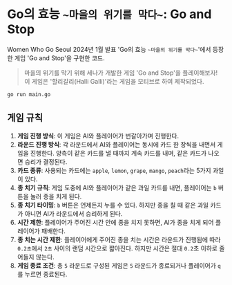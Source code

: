 # Go의 효능 `~마을의 위기를 막다~`: Go and Stop

Women Who Go Seoul 2024년 1월 발표 'Go의 효능 `~마을의 위기를 막다~`'에서 등장한 게임 'Go and Stop'을 구현한 코드.

> 마을의 위기를 막기 위해 세나가 개발한 게임 'Go and Stop'을 플레이해보자!
> 이 게임은 '할리갈리(Halli Galli)'라는 게임을 모티브로 하여 제작되었다.

```sh
go run main.go
```

## 게임 규칙

1. **게임 진행 방식**: 이 게임은 AI와 플레이어가 번갈아가며 진행한다.
2. **라운드 진행 방식**: 각 라운드에서 AI와 플레이어는 동시에 카드 한 장씩을 내면서 게임을 진행한다. 양측이 같은 카드를 낼 때까지 계속 카드를 내며, 같은 카드가 나오면 승리가 결정된다.
3. **카드 종류**: 사용되는 카드에는 `apple`, `lemon`, `grape`, `mango`, `peach`라는 5가지 과일이 있다.
4. **종 치기 규칙**: 게임 도중에 AI와 플레이어가 같은 과일 카드를 내면, 플레이어는 `b` 버튼을 눌러 종을 치게 된다.
5. **종 치기 타이밍**: `b` 버튼은 언제든지 누를 수 있다. 하지만 종을 칠 때 같은 과일 카드가 아니면 AI가 라운드에서 승리하게 된다.
6. **시간 제한**: 플레이어가 주어진 시간 안에 종을 치지 못하면, AI가 종을 치게 되어 플레이어가 패배한다.
7. **종 치는 시간 제한**: 플레이어에게 주어진 종을 치는 시간은 라운드가 진행됨에 따라 `0.2초`에서 `2초` 사이의 랜덤 시간으로 짧아진다. 하지만 시간은 절대 `0.2`초 이하로 줄어들지 않는다.
8. **게임 종료 조건**: 총 `5` 라운드로 구성된 게임은 `5` 라운드가 종료되거나 플레이어가 `q`를 누르면 종료된다.
